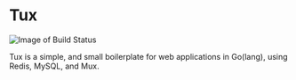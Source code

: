 # Tux

![Image of Build Status](https://api.travis-ci.org/michaelgv/tux.svg?branch=master)

Tux is a simple, and small boilerplate for web applications in Go(lang), using Redis, MySQL, and Mux.